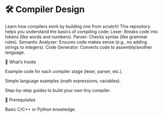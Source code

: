 # 🛠️ Compiler Design

Learn how compilers work by building one from scratch!
This repository helps you understand the basics of compiling code:
Lexer: Breaks code into tokens (like words and numbers).
Parser: Checks syntax (like grammar rules).
Semantic Analyzer: Ensures code makes sense (e.g., no adding strings to integers).
Code Generator: Converts code to assembly/another language.


🌟 What’s Inside

Example code for each compiler stage (lexer, parser, etc.).

Simple language examples (math expressions, variables).

Step-by-step guides to build your own tiny compiler.


🛑 Prerequisites

Basic C/C++ or Python knowledge.
